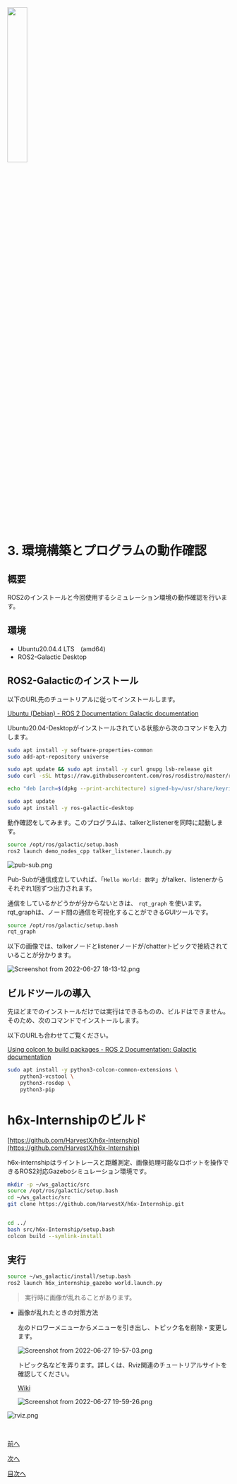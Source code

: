 <img src="https://harvestx.jp/img/logo-red.svg" width="30%">

# 3. 環境構築とプログラムの動作確認

## 概要

ROS2のインストールと今回使用するシミュレーション環境の動作確認を行います。

## 環境

- Ubuntu20.04.4 LTS　(amd64)
- ROS2-Galactic Desktop

## ROS2-Galacticのインストール

以下のURL先のチュートリアルに従ってインストールします。

[Ubuntu (Debian) - ROS 2 Documentation: Galactic documentation](https://docs.ros.org/en/galactic/Installation/Ubuntu-Install-Debians.html)

Ubuntu20.04-Desktopがインストールされている状態から次のコマンドを入力します。

```bash
sudo apt install -y software-properties-common
sudo add-apt-repository universe

sudo apt update && sudo apt install -y curl gnupg lsb-release git
sudo curl -sSL https://raw.githubusercontent.com/ros/rosdistro/master/ros.key -o /usr/share/keyrings/ros-archive-keyring.gpg

echo "deb [arch=$(dpkg --print-architecture) signed-by=/usr/share/keyrings/ros-archive-keyring.gpg] http://packages.ros.org/ros2/ubuntu $(source /etc/os-release && echo $UBUNTU_CODENAME) main" | sudo tee /etc/apt/sources.list.d/ros2.list > /dev/null

sudo apt update
sudo apt install -y ros-galactic-desktop
```

動作確認をしてみます。このプログラムは、talkerとlistenerを同時に起動します。

```bash
source /opt/ros/galactic/setup.bash
ros2 launch demo_nodes_cpp talker_listener.launch.py
```

![pub-sub.png](./images/image3/pub-sub.png)

Pub-Subが通信成立していれば、「`Hello World: 数字`」がtalker、listenerからそれぞれ1回ずつ出力されます。

通信をしているかどうかが分からないときは、 `rqt_graph` を使います。rqt_graphは、ノード間の通信を可視化することができるGUIツールです。

```bash
source /opt/ros/galactic/setup.bash
rqt_graph
```

以下の画像では、talkerノードとlistenerノードが/chatterトピックで接続されていることが分かります。

![Screenshot from 2022-06-27 18-13-12.png](./images/image3/Screenshot_from_2022-06-27_18-13-12.png)

## ビルドツールの導入

先ほどまでのインストールだけでは実行はできるものの、ビルドはできません。そのため、次のコマンドでインストールします。

以下のURLも合わせてご覧ください。

[Using colcon to build packages - ROS 2 Documentation: Galactic documentation](https://docs.ros.org/en/galactic/Tutorials/Colcon-Tutorial.html)

```bash
sudo apt install -y python3-colcon-common-extensions \
	python3-vcstool \
	python3-rosdep \
	python3-pip
```

# h6x-Internshipのビルド

[https://github.com/HarvestX/h6x-Internship](https://github.com/HarvestX/h6x-Internship)

h6x-internshipはライントレースと距離測定、画像処理可能なロボットを操作できるROS2対応Gazeboシミュレーション環境です。

```bash
mkdir -p ~/ws_galactic/src
source /opt/ros/galactic/setup.bash
cd ~/ws_galactic/src
git clone https://github.com/HarvestX/h6x-Internship.git


cd ../
bash src/h6x-Internship/setup.bash
colcon build --symlink-install
```

## 実行

```bash
source ~/ws_galactic/install/setup.bash
ros2 launch h6x_internship_gazebo world.launch.py
```

> 実行時に画像が乱れることがあります。
> 
- 画像が乱れたときの対策方法
    
    左のドロワーメニューからメニューを引き出し、トピック名を削除・変更します。
    
    ![Screenshot from 2022-06-27 19-57-03.png](./images/image3/Screenshot_from_2022-06-27_19-57-03.png)
    
    トピック名などを弄ります。詳しくは、Rviz関連のチュートリアルサイトを確認してください。
    
    [Wiki](http://wiki.ros.org/rviz/UserGuide)
    
    ![Screenshot from 2022-06-27 19-59-26.png](./images/image3/Screenshot_from_2022-06-27_19-59-26.png)
    

![rviz.png](./images/image3/rviz.png)


<br>

[前へ](./part2.md)

[次へ](./part4.md)

[目次へ](./README.md)

